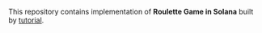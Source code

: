 This repository contains implementation of **Roulette Game in Solana** built by [tutorial](https://openquest.xyz/quest/roulette_game_in_solana).
